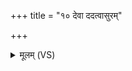 +++
title = "१० देवा ददत्वासुरम्"

+++
<details><summary>मूलम् (VS)</summary>

देवा॑ दद॒त्वासु॑रं॒ तद्वो॑ अस्तु॒ सुचे॑तनम्।  
युष्माँ॑ अस्तु॒ दिवे॑दिवे प्र॒त्येव॑ गृभायत ॥
</details>